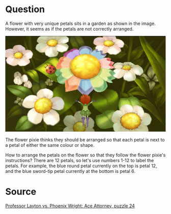 # Question

A flower with very unique petals sits in a garden as shown in the image. However, it seems as if the petals are not correctly arranged.

![Flower with unique petals](Q8.webp)

The flower pixie thinks they should be arranged so that each petal is next to a petal of either the same colour or shape.

How to arrange the petals on the flower so that they follow the flower pixie's instructions? There are 12 petals, so let's use numbers 1-12 to label the petals. For example, the blue round petal currently on the top is petal 12, and the blue sword-tip petal currently at the bottom is petal 6.

# Source

[Professor Layton vs. Phoenix Wright: Ace Attorney, puzzle 24](https://layton.fandom.com/wiki/Puzzle:Pretty_Posey)